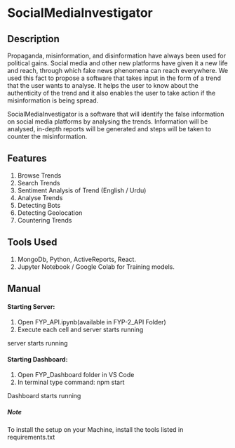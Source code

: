 # SocialMediaInvestigator

## Description

Propaganda, misinformation, and disinformation have always been used for political gains. Social
media and other new platforms have given it a new life and reach, through which fake news
phenomena can reach everywhere. We used this fact to propose a software that takes input in the form
of a trend that the user wants to analyse. It helps the user to know about the authenticity of the trend
and it also enables the user to take action if the misinformation is being spread.

SocialMediaInvestigator is a software that will identify the false information on
social media platforms by analysing the trends. Information will be analysed, in-depth
reports will be generated and steps will be taken to counter the misinformation.


## Features

1) Browse Trends
2) Search Trends
3) Sentiment Analysis of Trend (English / Urdu)
4) Analyse Trends
5) Detecting Bots
6) Detecting Geolocation
7) Countering Trends


## Tools Used

1) MongoDb, Python, ActiveReports, React.
2) Jupyter Notebook / Google Colab for Training models.


## Manual

#### Starting Server:

1) Open FYP_API.ipynb(available in FYP-2_API Folder) 
2) Execute each cell and server starts running

server starts running

#### Starting Dashboard:

1) Open FYP_Dashboard folder in VS Code
2) In terminal type command: npm start

Dashboard starts running

##### Note

To install the setup on your Machine, install the tools listed in requirements.txt
